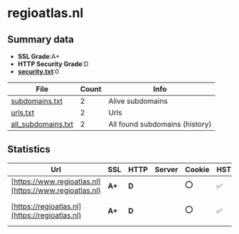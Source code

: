 

# regioatlas.nl
## Summary data


 - **SSL Grade**:A+
 - **HTTP Security Grade**:D
 - **[security.txt](https://www.digitaleoverheid.nl/nieuws/standaard-security-txt-nu-verplicht-voor-overheid/)**:0


| File       | Count | Info |
|------------|-------|------|
|[subdomains.txt](/data/regioatlas.nl/subdomains.txt)|2|Alive subdomains|
|[urls.txt](/data/regioatlas.nl/urls.txt)|2|Urls|
|[all_subdomains.txt](/data/regioatlas.nl/all_subdomains.txt)|2|All found subdomains (history)|


## Statistics


| Url | SSL | HTTP | Server | Cookie | HSTS | CORS | CTO | CSP | XFO | XXP | RP |FP| Tech |Title |
|--------|-------|-------|------|------|------|------|------|------|------|------|------|------|------|------|
|[https://www.regioatlas.nl](https://www.regioatlas.nl)| **A+**| **D**||:o: |:white_check_mark: | | | | | | :white_check_mark: | |HSTS PHP|Home - RegioAtla...|
|[https://regioatlas.nl](https://regioatlas.nl)| **A+**| **D**||:o: |:white_check_mark: | | | | | | :white_check_mark: | |HSTS|301 Moved Perman...|

